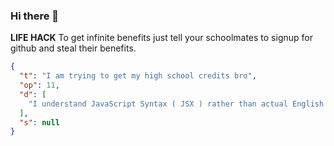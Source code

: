 ### Hi there 👋

**LIFE HACK** To get infinite benefits just tell your schoolmates to signup for github and steal their benefits.

```json
{
  "t": "I am trying to get my high school credits bro",
  "op": 11,
  "d": [
    "I understand JavaScript Syntax ( JSX ) rather than actual English words due to the large amount of programming I have experienced."
  ],
  "s": null
}
```

<!--
**PullStackPigDev/PullStackPigDev** is a ✨ _special_ ✨ repository because its `README.md` (this file) appears on your GitHub profile.

Here are some ideas to get you started:

- 🔭 I’m currently working on **get my highschool credits**
- 🌱 I’m currently learning ...
- 👯 I’m looking to collaborate on ...
- 🤔 I’m looking for help with ...
- 💬 Ask me about ...
- 📫 How to reach me: ...
- 😄 Pronouns: ...
- ⚡ Fun fact: ...
-->

